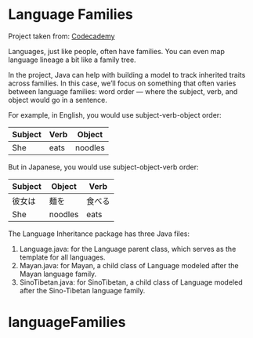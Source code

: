 # Language Families

Project taken from: [Codecademy](https://www.codecademy.com/paths/create-rest-apis-with-spring-and-java/tracks/spring-apis-java-ii/modules/learn-java-inheritance-and-polymorphism/projects/java-language-families)

Languages, just like people, often have families. You can even map language lineage a bit like a family tree.

In the project, Java can help with building a model to track inherited traits across families. In this case, we’ll focus on something that often varies between language families: word order — where the subject, verb, and object would go in a sentence.

For example, in English, you would use subject-verb-object order:

| Subject | Verb | Object  |
| ------- | ---- | ------- |
| She     | eats | noodles |

But in Japanese, you would use subject-object-verb order:

| Subject | Object  | Verb   |
| ------- | ------- | ------ |
| 彼女は  | 麺を    | 食べる |
| She     | noodles | eats   |

The Language Inheritance package has three Java files:

1. Language.java: for the Language parent class, which serves as the template for all languages.
1. Mayan.java: for Mayan, a child class of Language modeled after the Mayan language family.
1. SinoTibetan.java: for SinoTibetan, a child class of Language modeled after the Sino-Tibetan language family.
# languageFamilies
